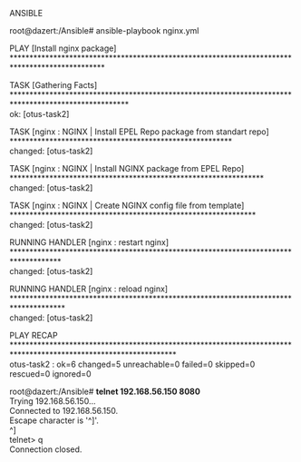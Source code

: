 ANSIBLE

root@dazert:/Ansible# ansible-playbook nginx.yml

PLAY [Install nginx package] ***********************************************************************************************

TASK [Gathering Facts] *****************************************************************************************************\
ok: [otus-task2]

TASK [nginx : NGINX | Install EPEL Repo package from standart repo] ********************************************************\
changed: [otus-task2]

TASK [nginx : NGINX | Install NGINX package from EPEL Repo] ****************************************************************\
changed: [otus-task2]

TASK [nginx : NGINX | Create NGINX config file from template] **************************************************************\
changed: [otus-task2]

RUNNING HANDLER [nginx : restart nginx] ************************************************************************************\
changed: [otus-task2]

RUNNING HANDLER [nginx : reload nginx] *************************************************************************************\
changed: [otus-task2]

PLAY RECAP *****************************************************************************************************************\
otus-task2                 : ok=6    changed=5    unreachable=0    failed=0    skipped=0    rescued=0    ignored=0   

root@dazert:/Ansible# **telnet 192.168.56.150 8080**\
Trying 192.168.56.150...\
Connected to 192.168.56.150.\
Escape character is '^]'.\
^]\
telnet> q\
Connection closed.
